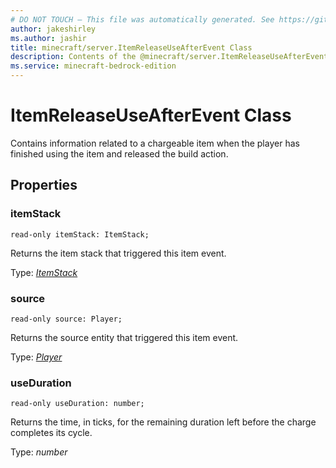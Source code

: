 ```yaml
---
# DO NOT TOUCH — This file was automatically generated. See https://github.com/mojang/minecraftapidocsgenerator to modify descriptions, examples, etc.
author: jakeshirley
ms.author: jashir
title: minecraft/server.ItemReleaseUseAfterEvent Class
description: Contents of the @minecraft/server.ItemReleaseUseAfterEvent class.
ms.service: minecraft-bedrock-edition
---
```

# ItemReleaseUseAfterEvent Class

Contains information related to a chargeable item when the player has finished using the item and released the build action.

## Properties

### **itemStack**
`read-only itemStack: ItemStack;`

Returns the item stack that triggered this item event.

Type: [*ItemStack*](ItemStack.md)

### **source**
`read-only source: Player;`

Returns the source entity that triggered this item event.

Type: [*Player*](Player.md)

### **useDuration**
`read-only useDuration: number;`

Returns the time, in ticks, for the remaining duration left before the charge completes its cycle.

Type: *number*
